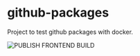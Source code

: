 # github-packages
Project to test github packages with docker.

![PUBLISH FRONTEND BUILD](https://github.com/thiagofeijor/github-packages/workflows/PUBLISH%20FRONTEND%20BUILD/badge.svg)
